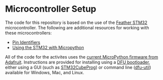 # Microcontroller Setup

The code for this repository is based on the use of the [Feather STM32](https://www.adafruit.com/product/4382) microcontroller. The following are additional resources for working with these microcontrollers:
- [Pin Identifiers](https://github.com/micropython/micropython/blob/master/ports/stm32/boards/ADAFRUIT_F405_EXPRESS/pins.csv)
- [Using the STM32 with Micropython](https://learn.adafruit.com/adafruit-stm32f405-feather-express/micropython-setup)

All of the code for the activites uses the [current MicroPython firmware from Adafruit](https://learn.adafruit.com/adafruit-stm32f405-feather-express/micropython-setup). Instructions are provided for installing using a [DFU bootloader](https://learn.adafruit.com/adafruit-stm32f405-feather-express/dfu-bootloader-details), either using a GUI (such as [STM32CubeProg](https://www.st.com/en/development-tools/stm32cubeprog.html)) or command line ([dfu-util](http://dfu-util.sourceforge.net/)) available for Windows, Mac, and Linux.
